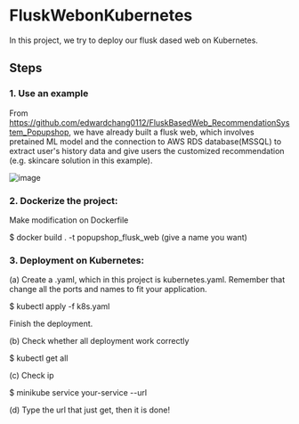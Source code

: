 # FluskWebonKubernetes
In this project, we try to deploy our flusk dased web on Kubernetes.

## Steps

### 1. Use an example 

From https://github.com/edwardchang0112/FluskBasedWeb_RecommendationSystem_Popupshop, we have already built a flusk web, which involves pretained ML model and the connection to AWS RDS database(MSSQL) to extract user's history data and give users the customized recommendation (e.g. skincare solution in this example).

![image](https://github.com/edwardchang0112/FluskWebonKubernetes/blob/master/MainPage01.png)

### 2. Dockerize the project:

Make modification on Dockerfile

$ docker build . -t popupshop_flusk_web (give a name you want)

### 3. Deployment on Kubernetes:
(a) Create a .yaml, which in this project is kubernetes.yaml. Remember that change all the ports and names to fit your application. 

$ kubectl apply -f k8s.yaml

Finish the deployment.

(b) Check whether all deployment work correctly

$ kubectl get all

(c) Check ip

$ minikube service your-service --url

(d) Type the url that just get, then it is done!
